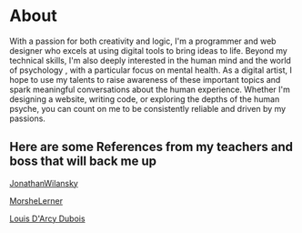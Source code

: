 # About

With a passion for both creativity and logic, I'm a programmer and web designer who excels at using digital tools to bring ideas to life. Beyond my technical skills, I'm also deeply interested in the human mind and the world of psychology , with a particular focus on mental health. As a digital artist, I hope to use my talents to raise awareness of these important topics and spark meaningful conversations about the human experience. Whether I'm designing a website, writing code, or exploring the depths of the human psyche, you can count on me to be consistently reliable and driven by my passions.

## Here are some References from my teachers and boss that will back me up

[JonathanWilansky](/about/JonathanWilansky.pdf)

[MorsheLerner](/about/MorsheLerner.pdf)

[Louis D'Arcy Dubois](/about/LouisDubois.pdf)
